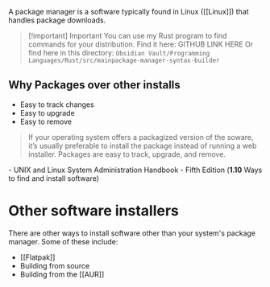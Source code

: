 A package manager is a software typically found in Linux ([[Linux]])  that handles package downloads.

> [!important] Important
> You can use my Rust program to find commands for your distribution. Find it here:
> GITHUB LINK HERE
> Or find here in this directory: `Obsidian Vault/Programming Languages/Rust/src/mainpackage-manager-syntax-builder`

## Why Packages over other installs

- Easy to track changes
- Easy to upgrade
- Easy to remove

> If your operating system offers a packagized version of the soware, it’s usually preferable to install the package instead of running a web installer. Packages are easy to track, upgrade, and remove.

\- UNIX and Linux System Administration Handbook - Fifth Edition (**1.10** Ways to find and install software)

# Other software installers

There are other ways to install software other than your system's package manager. Some of these include:

- [[Flatpak]]
- Building from source
- Building from the [[AUR]]